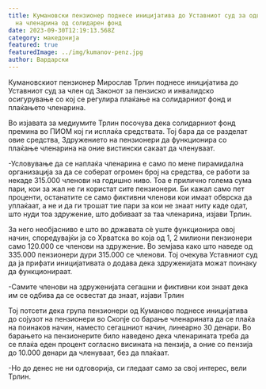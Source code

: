 ```yaml
---
title: Кумановски пензионер поднесе иницијатива до Уставниот суд за одвојување
  на членарина од солидарен фонд
date: 2023-09-30T12:19:13.568Z
category: македонија
featured: true
featuredImage: ../img/kumanov-penz.jpg
author: Вардарски
---
```

<!--StartFragment-->

Кумановскиот пензионер Мирослав Трлин поднесе иницијатива до Уставниот суд за член од Законот за пензиско и инвалидско осигурување со кој се регулира плаќање на солидарниот фонд и плаќањето членарина.

Во изјавата за медиумите Трлин посочува дека солидарниот фонд премина во ПИОМ кој ги исплаќа средствата. Тој бара да се разделат овие средства, Здружението на пензионери да функционира со плаќање членарина на оние вистински сакаат да членуваат.

\-Условување да се наплаќа членарина е само по мене пирамидална организација за да се соберат огромен број на средства, се работи за некаде 315.000 членови на годишно ниво. Тоа е прилично голема сума пари, кои за жал не ги користат сите пензионери. Би кажал само пет проценти, останатите се само фиктивни членови кои имаат обврска да уплаќаат, а не и да ги трошат тие пари за кои не знаат ниту каде одат, што нуди тоа здружение, што добиваат за таа членарина, изјави Трлин.

За него необјасниво е што во државата сè уште функционира овој начин, споредувајќи ја со Хрватска во која од 1, 2 милиони пензионери само 120.000 се членови на здружение. Во земјава како што наведе од 335.000 пензионери дури 315.000 се членови. Тој очекува Уставниот суд да ја прифати иницијативата о додава дека здруженијата можат поинаку да функционираат.

\-Самите членови на здруженијата сегашни и фиктивни кои знаат дека им се одбива да се освестат да знаат, изјави Трлин

Тој потсети дека група пензионери од Куманово поднесе иницијатива до сојузот на пензионери во Скопје со барање членарината да се плаќа на поинаков начин, наместо сегашниот начин, линеарно 30 денари. Во барањето на пензионерите било наведено дека членарината треба да се плаќа еден процент согласно висината на пензија, а оние со пензија до 10.000 денари да членуваат, без да плаќаат.

\-Но до денес не ни одговорија, си гледаат само за свој интерес, вели Трлин. 

<!--EndFragment-->